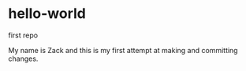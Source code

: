 # hello-world
first repo


My name is Zack and this is my first attempt at making and committing changes.

